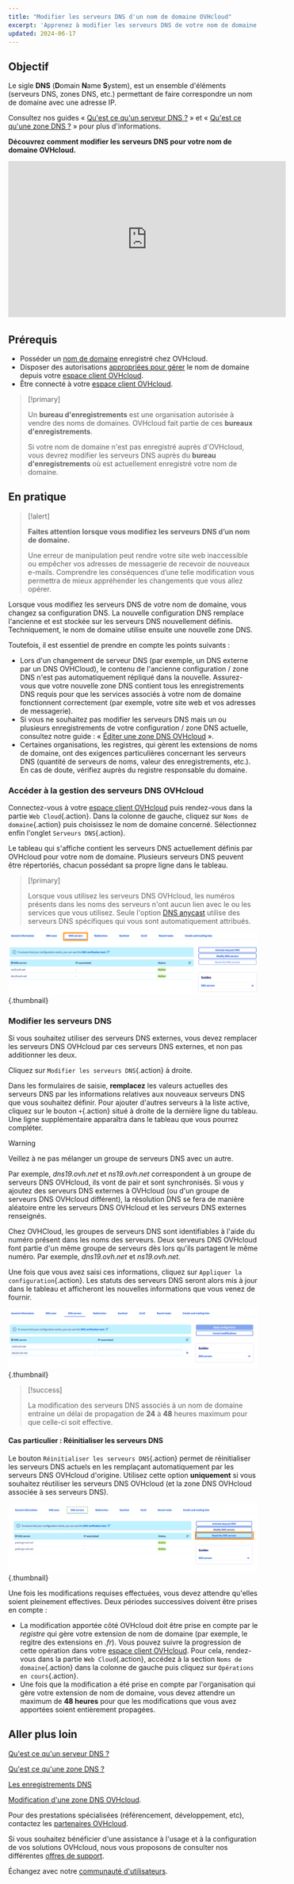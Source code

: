 ```yaml
---
title: "Modifier les serveurs DNS d'un nom de domaine OVHcloud"
excerpt: 'Apprenez à modifier les serveurs DNS de votre nom de domaine enregistré chez OVHcloud'
updated: 2024-06-17
---
```


## Objectif

Le sigle **DNS** (**D**omain **N**ame **S**ystem), est un ensemble d'éléments (serveurs DNS, zones DNS, etc.) permettant de faire correspondre un nom de domaine avec une adresse IP.

Consultez nos guides « [Qu'est ce qu'un serveur DNS ?](/pages/web_cloud/domains/dns_server_general_information) » et « [Qu'est ce qu'une zone DNS ?](/pages/web_cloud/domains/dns_zone_general_information) » pour plus d'informations.

**Découvrez comment modifier les serveurs DNS pour votre nom de domaine OVHcloud.**

<iframe width="560" height="315" src="https://www.youtube-nocookie.com/embed/BvrUi26ShzI" frameborder="0" allow="accelerometer; autoplay; clipboard-write; encrypted-media; gyroscope; picture-in-picture" allowfullscreen></iframe>

## Prérequis

- Posséder un [nom de domaine](/links/web/domains) enregistré chez OVHcloud.
- Disposer des autorisations [appropriées pour gérer](/pages/account_and_service_management/account_information/managing_contacts) le nom de domaine depuis votre [espace client OVHcloud](/links/manager).
- Être connecté à votre [espace client OVHcloud](/links/manager).

> [!primary]
>
> Un **bureau d'enregistrements** est une organisation autorisée à vendre des noms de domaines. OVHcloud fait partie de ces **bureaux d'enregistrements**.
>
> Si votre nom de domaine n'est pas enregistré auprès d'OVHcloud, vous devrez modifier les serveurs DNS auprès du **bureau d'enregistrements** où est actuellement enregistré votre nom de domaine.
>

## En pratique

> [!alert]
>
> **Faites attention lorsque vous modifiez les serveurs DNS d’un nom de domaine.**
>
> Une erreur de manipulation peut rendre votre site web inaccessible ou empêcher vos adresses de messagerie de recevoir de nouveaux e-mails. Comprendre les conséquences d’une telle modification vous permettra de mieux appréhender les changements que vous allez opérer.
>

Lorsque vous modifiez les serveurs DNS de votre nom de domaine, vous changez sa configuration DNS. La nouvelle configuration DNS remplace l'ancienne et est stockée sur les serveurs DNS nouvellement définis. Techniquement, le nom de domaine utilise ensuite une nouvelle zone DNS.

Toutefois, il est essentiel de prendre en compte les points suivants :

- Lors d'un changement de serveur DNS (par exemple, un DNS externe par un DNS OVHCloud), le contenu de l'ancienne configuration / zone DNS n'est pas automatiquement répliqué dans la nouvelle. Assurez-vous que votre nouvelle zone DNS contient tous les enregistrements DNS requis pour que les services associés à votre nom de domaine fonctionnent correctement (par exemple, votre site web et vos adresses de messagerie).
- Si vous ne souhaitez pas modifier les serveurs DNS mais un ou plusieurs enregistrements de votre configuration / zone DNS actuelle, consultez notre guide : « [Éditer une zone DNS OVHcloud](/pages/web_cloud/domains/dns_zone_edit) ».
- Certaines organisations, les registres, qui gèrent les extensions de noms de domaine, ont des exigences particulières concernant les serveurs DNS (quantité de serveurs de noms, valeur des enregistrements, etc.). En cas de doute, vérifiez auprès du registre responsable du domaine.

### Accéder à la gestion des serveurs DNS OVHcloud

Connectez-vous à votre [espace client OVHcloud](/links/manager) puis rendez-vous dans la partie `Web Cloud`{.action}. Dans la colonne de gauche, cliquez sur `Noms de domaine`{.action} puis choisissez le nom de domaine concerné. Sélectionnez enfin l'onglet `Serveurs DNS`{.action}.

Le tableau qui s'affiche contient les serveurs DNS actuellement définis par OVHcloud pour votre nom de domaine. Plusieurs serveurs DNS peuvent être répertoriés, chacun possédant sa propre ligne dans le tableau.

> [!primary]
>
> Lorsque vous utilisez les serveurs DNS OVHcloud, les numéros présents dans les noms des serveurs n'ont aucun lien avec le ou les services que vous utilisez. Seule l'option [DNS anycast](/links/web/domains-options) utilise des serveurs DNS spécifiques qui vous sont automatiquement attribués.

![dns-server](images/tab.png){.thumbnail}

### Modifier les serveurs DNS

Si vous souhaitez utiliser des serveurs DNS externes, vous devez remplacer les serveurs DNS OVHcloud par ces serveurs DNS externes, et non pas additionner les deux.

Cliquez sur `Modifier les serveurs DNS`{.action} à droite.

Dans les formulaires de saisie, **remplacez** les valeurs actuelles des serveurs DNS par les informations relatives aux nouveaux serveurs DNS que vous souhaitez définir. Pour ajouter d'autres serveurs à la liste active, cliquez sur le bouton `+`{.action} situé à droite de la dernière ligne du tableau. Une ligne supplémentaire apparaîtra dans le tableau que vous pourrez compléter.

> [!warning]
>
> Veillez à ne pas mélanger un groupe de serveurs DNS avec un autre.
>
> Par exemple, *dns19.ovh.net* et *ns19.ovh.net* correspondent à un groupe de serveurs DNS OVHcloud, ils vont de pair et sont synchronisés. Si vous y ajoutez des serveurs DNS externes à OVHcloud (ou d'un groupe de serveurs DNS OVHcloud différent), la résolution DNS se fera de manière aléatoire entre les serveurs DNS OVHcloud et les serveurs DNS externes renseignés.
>
> Chez OVHCloud, les groupes de serveurs DNS sont identifiables à l'aide du numéro présent dans les noms des serveurs. Deux serveurs DNS OVHcloud font partie d'un même groupe de serveurs dès lors qu'ils partagent le même numéro. Par exemple, *dns19.ovh.net* et *ns19.ovh.net*.
>

Une fois que vous avez saisi ces informations, cliquez sur `Appliquer la configuration`{.action}. Les statuts des serveurs DNS seront alors mis à jour dans le tableau et afficheront les nouvelles informations que vous venez de fournir.

![dns-server](images/edit-dns-servers.png){.thumbnail}

> [!success]
>
> La modification des serveurs DNS associés à un nom de domaine entraine un délai de propagation de **24** à **48** heures maximum pour que celle-ci soit effective.
>

#### Cas particulier : Réinitialiser les serveurs DNS

Le bouton `Réinitialiser les serveurs DNS`{.action} permet de réinitialiser les serveurs DNS actuels en les remplaçant automatiquement par les serveurs DNS OVHcloud d'origine. Utilisez cette option **uniquement** si vous souhaitez réutiliser les serveurs DNS OVHcloud (et la zone DNS OVHcloud associée à ses serveurs DNS).

![dns-server](images/reset-the-dns-servers.png){.thumbnail}

Une fois les modifications requises effectuées, vous devez attendre qu'elles soient pleinement effectives. Deux périodes successives doivent être prises en compte :

- La modification apportée côté OVHcloud doit être prise en compte par le *registre* qui gère votre extension de nom de domaine (par exemple, le regitre des extensions en *.fr*). Vous pouvez suivre la progression de cette opération dans votre [espace client OVHcloud](/links/manager). Pour cela, rendez-vous dans la partie `Web Cloud`{.action}, accédez à la section `Noms de domaine`{.action} dans la colonne de gauche puis cliquez sur `Opérations en cours`{.action}.
- Une fois que la modification a été prise en compte par l'organisation qui gère votre extension de nom de domaine, vous devez attendre un maximum de **48 heures** pour que les modifications que vous avez apportées soient entièrement propagées.

## Aller plus loin

[Qu'est ce qu'un serveur DNS ?](/pages/web_cloud/domains/dns_server_general_information)

[Qu'est ce qu'une zone DNS ?](/pages/web_cloud/domains/dns_zone_general_information)

[Les enregistrements DNS](/pages/web_cloud/domains/dns_zone_records)

[Modification d'une zone DNS OVHcloud](/pages/web_cloud/domains/dns_zone_edit).

Pour des prestations spécialisées (référencement, développement, etc), contactez les [partenaires OVHcloud](/links/partner).

Si vous souhaitez bénéficier d'une assistance à l'usage et à la configuration de vos solutions OVHcloud, nous vous proposons de consulter nos différentes [offres de support](/links/support).

Échangez avec notre [communauté d'utilisateurs](/links/community).